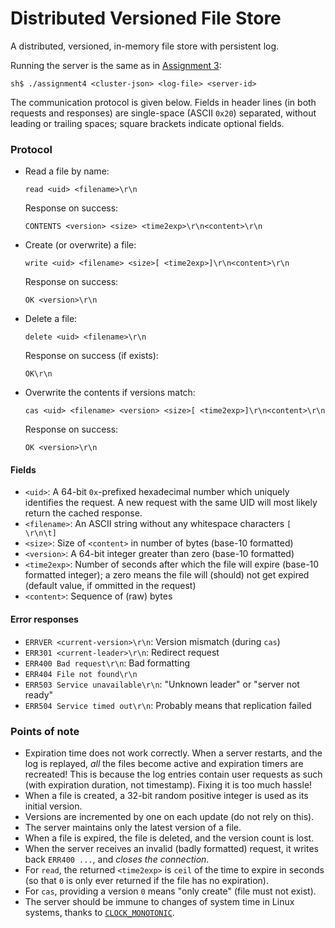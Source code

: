 # Distributed Versioned File Store

A distributed, versioned, in-memory file store with persistent log.

Running the server is the same as in [Assignment 3](../assignment3):
```
sh$ ./assignment4 <cluster-json> <log-file> <server-id>
```

The communication protocol is given below. Fields in header lines (in both
requests and responses) are single-space (ASCII `0x20`) separated, without
leading or trailing spaces; square brackets indicate optional fields.

### Protocol

* Read a file by name:

  ```
  read <uid> <filename>\r\n
  ```
  Response on success:
  ```
  CONTENTS <version> <size> <time2exp>\r\n<content>\r\n
  ```

* Create (or overwrite) a file:

  ```
  write <uid> <filename> <size>[ <time2exp>]\r\n<content>\r\n
  ```
  Response on success:
  ```
  OK <version>\r\n
  ```

* Delete a file:

  ```
  delete <uid> <filename>\r\n
  ```
  Response on success (if exists):
  ```
  OK\r\n
  ```

* Overwrite the contents if versions match:

  ```
  cas <uid> <filename> <version> <size>[ <time2exp>]\r\n<content>\r\n
  ```
  Response on success:
  ```
  OK <version>\r\n
  ```

#### Fields

* `<uid>`: A 64-bit `0x`-prefixed hexadecimal number which uniquely identifies
  the request. A new request with the same UID will most likely return the
  cached response.
* `<filename>`: An ASCII string without any whitespace characters `[ \r\n\t]`
* `<size>`: Size of `<content>` in number of bytes (base-10 formatted)
* `<version>`: A 64-bit integer greater than zero (base-10 formatted)
* `<time2exp>`: Number of seconds after which the file will expire (base-10
  formatted integer); a zero means the file will (should) not get expired
  (default value, if ommitted in the request)
* `<content>`: Sequence of (raw) bytes

#### Error responses

* `ERRVER <current-version>\r\n`: Version mismatch (during `cas`)
* `ERR301 <current-leader>\r\n`: Redirect request
* `ERR400 Bad request\r\n`: Bad formatting
* `ERR404 File not found\r\n`
* `ERR503 Service unavailable\r\n`: "Unknown leader" or "server not ready"
* `ERR504 Service timed out\r\n`: Probably means that replication failed

### Points of note

* Expiration time does not work correctly. When a server restarts, and the log
  is replayed, _all_ the files become active and expiration timers are
  recreated! This is because the log entries contain user requests as such
  (with expiration duration, not timestamp). Fixing it is too much hassle!
* When a file is created, a 32-bit random positive integer is used as its
  initial version.
* Versions are incremented by one on each update (do not rely on this).
* The server maintains only the latest version of a file.
* When a file is expired, the file is deleted, and the version count is lost.
* When the server receives an invalid (badly formatted) request, it writes back
  `ERR400 ...`, and _closes the connection_.
* For `read`, the returned `<time2exp>` is `ceil` of the time to expire in
  seconds (so that `0` is only ever returned if the file has no expiration).
* For `cas`, providing a version `0` means "only create" (file must not exist).
* The server should be immune to changes of system time in Linux systems, thanks
  to [`CLOCK_MONOTONIC`](https://github.com/davecheney/junk/tree/master/clock).
